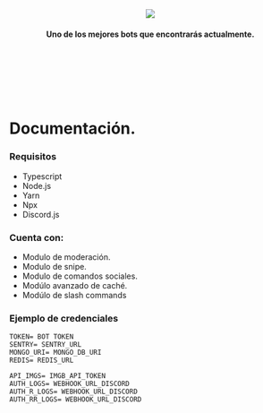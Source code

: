 <div align="center"><img src="https://i.ibb.co/Fx77LbM/FYP.png"></img><h4>Uno de los mejores bots que encontrarás actualmente.<h4></div>
<br/><br/><br/><br/><br/>
<h1>Documentación.</h1>
<h3>Requisitos</h3>

- Typescript
- Node.js
- Yarn
- Npx
- Discord.js

<h3>Cuenta con:</h3>

- Modulo de moderación.
- Modulo de snipe.
- Modulo de comandos sociales.
- Modúlo avanzado de caché.
- Modúlo de slash commands

<h3>Ejemplo de credenciales</h3>

```env
TOKEN= BOT TOKEN
SENTRY= SENTRY_URL
MONGO_URI= MONGO_DB_URI
REDIS= REDIS_URL

API_IMGS= IMGB_API_TOKEN
AUTH_LOGS= WEBHOOK_URL_DISCORD
AUTH_R_LOGS= WEBHOOK_URL_DISCORD
AUTH_RR_LOGS= WEBHOOK_URL_DISCORD
```